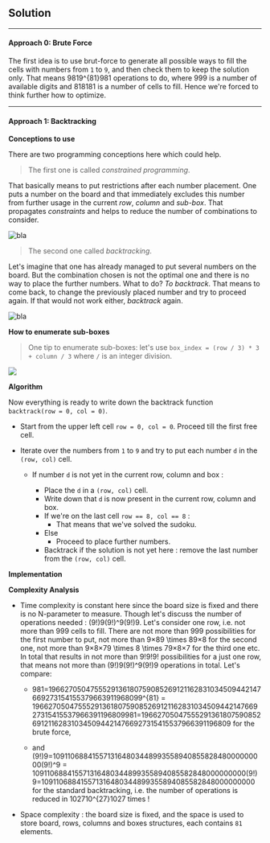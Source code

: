 ## Solution

* * *

#### Approach 0: Brute Force

The first idea is to use brut-force to generate all possible ways to fill the cells with numbers from `1` to `9`, and then check them to keep the solution only. That means 9819^{81}981 operations to do, where 999 is a number of available digits and 818181 is a number of cells to fill. Hence we're forced to think further how to optimize.  
  

* * *

#### Approach 1: Backtracking

**Conceptions to use**

There are two programming conceptions here which could help.

> The first one is called _constrained programming_.

That basically means to put restrictions after each number placement. One puts a number on the board and that immediately excludes this number from further usage in the current _row_, _column_ and _sub-box_. That propagates _constraints_ and helps to reduce the number of combinations to consider.

![bla](https://leetcode.com/problems/sudoku-solver/solutions/259057/Figures/37/37_const3.png)

> The second one called _backtracking_.

Let's imagine that one has already managed to put several numbers on the board. But the combination chosen is not the optimal one and there is no way to place the further numbers. What to do? _To backtrack_. That means to come back, to change the previously placed number and try to proceed again. If that would not work either, _backtrack_ again.

![bla](https://leetcode.com/problems/sudoku-solver/solutions/259057/Figures/37/37_backtrack2.png)

**How to enumerate sub-boxes**

> One tip to enumerate sub-boxes: let's use `box_index = (row / 3) * 3 + column / 3` where `/` is an integer division.

![](https://leetcode.com/problems/sudoku-solver/solutions/259057/Figures/36/36_boxes_2.png)

**Algorithm**

Now everything is ready to write down the backtrack function `backtrack(row = 0, col = 0)`.

- Start from the upper left cell `row = 0, col = 0`. Proceed till the first free cell.
    
- Iterate over the numbers from `1` to `9` and try to put each number `d` in the `(row, col)` cell.
    
    - If number `d` is not yet in the current row, column and box :
        
        - Place the `d` in a `(row, col)` cell.
        - Write down that `d` is now present in the current row, column and box.
        - If we're on the last cell `row == 8, col == 8` :
            - That means that we've solved the sudoku.
        - Else
            - Proceed to place further numbers.
        - Backtrack if the solution is not yet here : remove the last number from the `(row, col)` cell.

**Implementation**

**Complexity Analysis**

- Time complexity is constant here since the board size is fixed and there is no N-parameter to measure. Though let's discuss the number of operations needed : (9!)9(9!)^9(9!)9. Let's consider one row, i.e. not more than 999 cells to fill. There are not more than 999 possibilities for the first number to put, not more than 9×89 \\times 89×8 for the second one, not more than 9×8×79 \\times 8 \\times 79×8×7 for the third one etc. In total that results in not more than 9!9!9! possibilities for a just one row, that means not more than (9!)9(9!)^9(9!)9 operations in total. Let's compare:
    
    - 981=1966270504755529136180759085269121162831034509442147669273154155379663911968099^{81} = 196627050475552913618075908526912116283103450944214766927315415537966391196809981\=196627050475552913618075908526912116283103450944214766927315415537966391196809 for the brute force,
        
    - and (9!)9=109110688415571316480344899355894085582848000000000(9!)^9 = 109110688415571316480344899355894085582848000000000(9!)9\=109110688415571316480344899355894085582848000000000 for the standard backtracking, i.e. the number of operations is reduced in 102710^{27}1027 times !
        
- Space complexity : the board size is fixed, and the space is used to store board, rows, columns and boxes structures, each contains `81` elements.